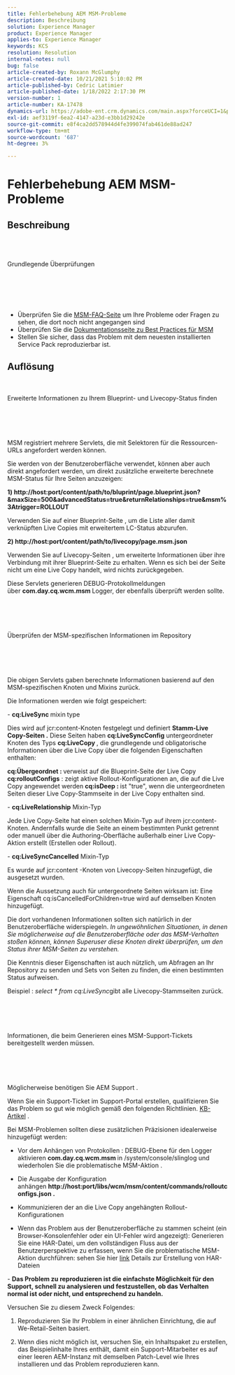 ```yaml
---
title: Fehlerbehebung AEM MSM-Probleme
description: Beschreibung
solution: Experience Manager
product: Experience Manager
applies-to: Experience Manager
keywords: KCS
resolution: Resolution
internal-notes: null
bug: false
article-created-by: Roxann McGlumphy
article-created-date: 10/21/2021 5:10:02 PM
article-published-by: Cedric Latimier
article-published-date: 1/18/2022 2:17:30 PM
version-number: 1
article-number: KA-17478
dynamics-url: https://adobe-ent.crm.dynamics.com/main.aspx?forceUCI=1&pagetype=entityrecord&etn=knowledgearticle&id=99b28cb8-9132-ec11-b6e5-000d3a5ba97a
exl-id: aef3119f-6ea2-4147-a23d-e3bb1d29242e
source-git-commit: e8f4ca2dd578944d4fe399074fab461de88ad247
workflow-type: tm+mt
source-wordcount: '687'
ht-degree: 3%

---
```


# Fehlerbehebung AEM MSM-Probleme

## Beschreibung

<br><br><br>Grundlegende Überprüfungen<br><br><br><br> <br><br>
- Überprüfen Sie die [MSM-FAQ-Seite](https://helpx.adobe.com/experience-manager/kb/index/msm_faq.html) um Ihre Probleme oder Fragen zu sehen, die dort noch nicht angegangen sind
- Überprüfen Sie die [Dokumentationsseite zu Best Practices für MSM](https://experienceleague.adobe.com/docs/experience-manager-65/administering/introduction/msm-best-practices.html?lang=en)
- Stellen Sie sicher, dass das Problem mit dem neuesten installierten Service Pack reproduzierbar ist.



## Auflösung

<br><br>Erweiterte Informationen zu Ihrem Blueprint- und Livecopy-Status finden<br><br><br><br> <br><br>
MSM registriert mehrere Servlets, die mit Selektoren für die Ressourcen-URLs angefordert werden können.

Sie werden von der Benutzeroberfläche verwendet, können aber auch direkt angefordert werden, um direkt zusätzliche erweiterte berechnete MSM-Status für Ihre Seiten anzuzeigen:

<b>1) http://host:port/content/path/to/bluprint/page.blueprint.json?&amp;maxSize=500&amp;advancedStatus=true&amp;returnRelationships=true&amp;msm%3Atrigger=ROLLOUT</b>

Verwenden Sie auf einer Blueprint-Seite , um die Liste aller damit verknüpften Live Copies mit erweitertem LC-Status abzurufen.



<b>2) http://host:port/content/path/to/livecopy/page.msm.json</b>

Verwenden Sie auf Livecopy-Seiten , um erweiterte Informationen über ihre Verbindung mit ihrer Blueprint-Seite zu erhalten.
Wenn es sich bei der Seite nicht um eine Live Copy handelt, wird nichts zurückgegeben.



Diese Servlets generieren DEBUG-Protokollmeldungen über <b>com.day.cq.wcm.msm </b>Logger, der ebenfalls überprüft werden sollte.
<br><br><br><br> <br><br>Überprüfen der MSM-spezifischen Informationen im Repository<br><br><br><br> <br><br>
Die obigen Servlets gaben berechnete Informationen basierend auf den MSM-spezifischen Knoten und Mixins zurück.

Die Informationen werden wie folgt gespeichert:

- <b>cq:LiveSync </b>mixin<b> </b>type

Dies wird auf jcr:content-Knoten festgelegt und definiert <b>Stamm-Live Copy-Seiten .</b>
Diese Seiten haben <b>cq:LiveSyncConfig</b> untergeordneter Knoten des Typs <b>cq:LiveCopy </b>, die grundlegende und obligatorische Informationen über die Live Copy über die folgenden Eigenschaften enthalten:

<b>cq:Übergeordnet : </b>verweist auf die Blueprint-Seite der Live Copy
<b>cq:rolloutConfigs</b> : zeigt aktive Rollout-Konfigurationen an, die auf die Live Copy angewendet werden
<b>cq:isDeep : </b>ist &quot;true&quot;, wenn die untergeordneten Seiten dieser Live Copy-Stammseite in der Live Copy enthalten sind.



- <b>cq:LiveRelationship</b> Mixin-Typ

Jede Live Copy-Seite hat einen solchen Mixin-Typ auf ihrem jcr:content-Knoten.
Andernfalls wurde die Seite an einem bestimmten Punkt getrennt oder manuell über die Authoring-Oberfläche außerhalb einer Live Copy-Aktion erstellt (Erstellen oder Rollout).



- <b>cq:LiveSyncCancelled</b> Mixin-Typ

Es wurde auf jcr:content -Knoten von Livecopy-Seiten hinzugefügt, die ausgesetzt wurden.

Wenn die Aussetzung auch für untergeordnete Seiten wirksam ist: Eine Eigenschaft cq:isCancelledForChildren=true wird auf demselben Knoten hinzugefügt.



Die dort vorhandenen Informationen sollten sich natürlich in der Benutzeroberfläche widerspiegeln. *In ungewöhnlichen Situationen, in denen Sie möglicherweise auf die Benutzeroberfläche oder das MSM-Verhalten stoßen können, können Superuser diese Knoten direkt überprüfen, um den Status ihrer MSM-Seiten zu verstehen.*

Die Kenntnis dieser Eigenschaften ist auch nützlich, um Abfragen an Ihr Repository zu senden und Sets von Seiten zu finden, die einen bestimmten Status aufweisen.

Beispiel : *select \* from cq:LiveSync*gibt alle Livecopy-Stammseiten zurück.
<br><br><br><br> <br><br>Informationen, die beim Generieren eines MSM-Support-Tickets bereitgestellt werden müssen.<br><br><br><br> <br><br>
Möglicherweise benötigen Sie AEM Support .

Wenn Sie ein Support-Ticket im Support-Portal erstellen, qualifizieren Sie das Problem so gut wie möglich gemäß den folgenden Richtlinien. [KB-Artikel](https://helpx.adobe.com/cq/kb/how-to-fully-qualify-a-ticket.html) .

Bei MSM-Problemen sollten diese zusätzlichen Präzisionen idealerweise hinzugefügt werden:

- Vor dem Anhängen von Protokollen : DEBUG-Ebene für den Logger aktivieren <b>com.day.cq.wcm.msm </b>in /system/console/slinglog und wiederholen Sie die problematische MSM-Aktion .

- Die Ausgabe der Konfiguration anhängen <b>http://host:port/libs/wcm/msm/content/commands/rolloutconfigs.json .</b>

- Kommunizieren der an die Live Copy angehängten Rollout-Konfigurationen

- Wenn das Problem aus der Benutzeroberfläche zu stammen scheint (ein Browser-Konsolenfehler oder ein UI-Fehler wird angezeigt): Generieren Sie eine HAR-Datei, um den vollständigen Fluss aus der Benutzerperspektive zu erfassen, wenn Sie die problematische MSM-Aktion durchführen: sehen Sie hier [link](https://help.tenderapp.com/kb/troubleshooting-your-tender-site/generating-an-har-file) Details zur Erstellung von HAR-Dateien

- <b>Das Problem zu reproduzieren ist die einfachste Möglichkeit für den Support, schnell zu analysieren und festzustellen, ob das Verhalten normal ist oder nicht, und entsprechend zu handeln.</b>

Versuchen Sie zu diesem Zweck Folgendes:

1) Reproduzieren Sie Ihr Problem in einer ähnlichen Einrichtung, die auf We-Retail-Seiten basiert.

2) Wenn dies nicht möglich ist, versuchen Sie, ein Inhaltspaket zu erstellen, das Beispielinhalte Ihres enthält, damit ein Support-Mitarbeiter es auf einer leeren AEM-Instanz mit demselben Patch-Level wie Ihres installieren und das Problem reproduzieren kann.
